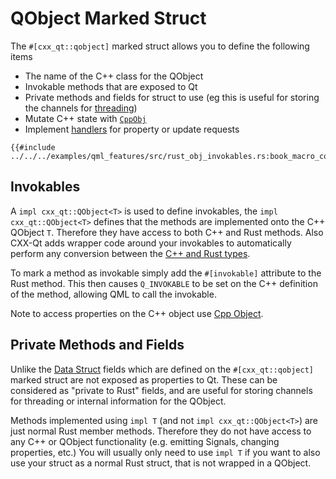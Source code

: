 <!--
SPDX-FileCopyrightText: 2021 Klarälvdalens Datakonsult AB, a KDAB Group company <info@kdab.com>
SPDX-FileContributor: Andrew Hayzen <andrew.hayzen@kdab.com>

SPDX-License-Identifier: MIT OR Apache-2.0
-->

# QObject Marked Struct

The `#[cxx_qt::qobject]` marked struct allows you to define the following items

  * The name of the C++ class for the QObject
  * Invokable methods that are exposed to Qt
  * Private methods and fields for struct to use (eg this is useful for storing the channels for [threading](../concepts/threading.md))
  * Mutate C++ state with [`CppObj`](./cpp_object.md)
  * Implement [handlers](./handlers.md) for property or update requests

```rust,ignore,noplayground
{{#include ../../../examples/qml_features/src/rust_obj_invokables.rs:book_macro_code}}
```

## Invokables

A `impl cxx_qt::QObject<T>` is used to define invokables, the `impl cxx_qt::QObject<T>` defines that the methods are implemented onto the C++ QObject `T`.
Therefore they have access to both C++ and Rust methods. Also CXX-Qt adds wrapper code around your invokables to automatically perform any conversion between the [C++ and Rust types](../concepts/types.md).

To mark a method as invokable simply add the `#[invokable]` attribute to the Rust method. This then causes `Q_INVOKABLE` to be set on the C++ definition of the method, allowing QML to call the invokable.

Note to access properties on the C++ object use [Cpp Object](./cpp_object.md).

## Private Methods and Fields

Unlike the [Data Struct](./data_struct.md) fields which are defined on the `#[cxx_qt::qobject]` marked struct are not exposed as properties to Qt. These can be considered as "private to Rust" fields, and are useful for storing channels for threading or internal information for the QObject.

Methods implemented using `impl T` (and not `impl cxx_qt::QObject<T>`) are just normal Rust member methods.
Therefore they do not have access to any C++ or QObject functionality (e.g. emitting Signals, changing properties, etc.)
You will usually only need to use `impl T` if you want to also use your struct as a normal Rust struct, that is not wrapped in a QObject.
